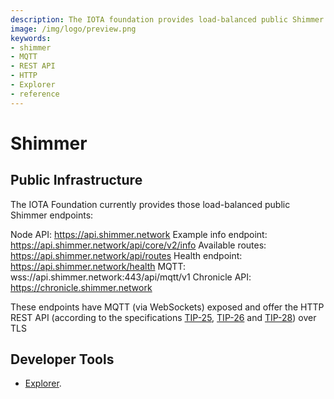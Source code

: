 ```yaml
---
description: The IOTA foundation provides load-balanced public Shimmer endpoints where MQTT and the HTTP REST API are enabled. 
image: /img/logo/preview.png
keywords:
- shimmer
- MQTT
- REST API
- HTTP
- Explorer
- reference
---
```

# Shimmer

## Public Infrastructure

The IOTA Foundation currently provides those load-balanced public Shimmer endpoints:

Node API: https://api.shimmer.network
Example info endpoint: https://api.shimmer.network/api/core/v2/info
Available routes: https://api.shimmer.network/api/routes
Health endpoint: https://api.shimmer.network/health
MQTT: wss://api.shimmer.network:443/api/mqtt/v1
Chronicle API: https://chronicle.shimmer.network

These endpoints have MQTT (via WebSockets) exposed and offer the HTTP REST API (according to the specifications [TIP-25](https://github.com/iotaledger/tips/blob/main/tips/TIP-0025/tip-0025.md), [TIP-26](https://github.com/iotaledger/tips/blob/main/tips/TIP-0026/tip-0026.md) and [TIP-28](https://github.com/iotaledger/tips/blob/main/tips/TIP-0028/tip-0028.md)) over TLS

## Developer Tools

- [Explorer](https://explorer.shimmer.network).

